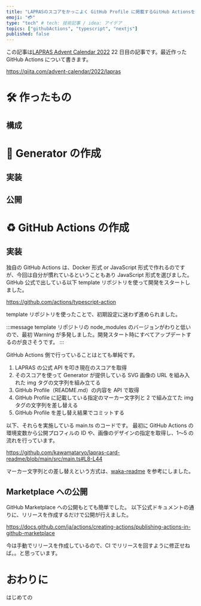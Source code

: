 ```yaml
---
title: "LAPRASのスコアをかっこよく GitHub Profile に掲載するGitHub Actionsを作った"
emoji: "💳"
type: "tech" # tech: 技術記事 / idea: アイデア
topics: ["githubActions", "typescript", "nextjs"]
published: false
---
```


この記事は[LAPRAS Advent Calendar 2022](https://qiita.com/advent-calendar/2022/lapras) 22 日目の記事です。最近作った GitHub Actions について書きます。

https://qiita.com/advent-calendar/2022/lapras

# 🛠️ 作ったもの

## 構成

# 🎨 Generator の作成

## 実装

## 公開

# ♻️ GitHub Actions の作成

## 実装

独自の GitHub Actions は、Docker 形式 or JavaScript 形式で作れるのですが、今回は自分が慣れているということもあり JavaScript 形式を選びました。
GitHub 公式で出している以下 template リポジトリを使って開発をスタートしました。

https://github.com/actions/typescript-action

template リポジトリを使ったことで、初期設定に迷わず進められました。

:::message
template リポジトリの node_modules のバージョンがわりと低いので、最初 Warning が多発しました。開発スタート時にすべてアップデートするのが良さそうです。
:::

GitHub Actions 側で行っていることはとても単純です。

1. LAPRAS の公式 API を叩き現在のスコアを取得
2. そのスコアを使って Generator が提供している SVG 画像の URL を組み入れた img タグの文字列を組み立てる
3. GitHub Profile（README.md）の内容を API で取得
4. GitHub Profile に記載している指定のマーカー文字列と 2 で組み立てた img タグの文字列を差し替える
5. GitHub Profile を差し替え結果でコミットする

以下、それらを実施している main.ts のコードです。
最初に GitHub Actions の環境変数から公開プロフィルの ID や、画像のデザインの指定を取得し、1〜5 の流れを行っています。

https://github.com/kawamataryo/lapras-card-readme/blob/main/src/main.ts#L8-L44

マーカー文字列との差し替えという方式は、[waka-readme](https://github.com/athul/waka-readme) を参考にしました。

## Marketplace への公開

GitHub Marketplace への公開もとても簡単でした。
以下公式ドキュメントの通りに、リリースを作成するだけで公開が行えました。

https://docs.github.com/ja/actions/creating-actions/publishing-actions-in-github-marketplace

今は手動でリリースを作成しているので、CI でリリースを回すように修正せねば。。と思っています。

# おわりに

はじめての
